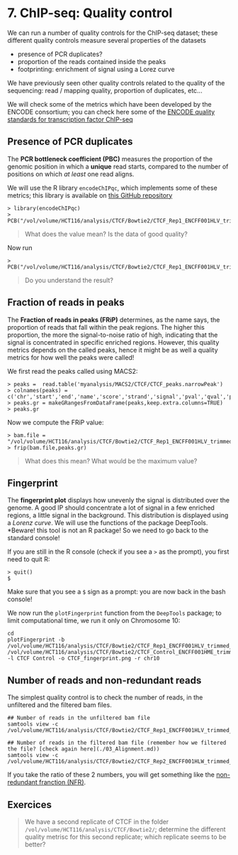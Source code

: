 # 7. ChIP-seq: Quality control

We can run a number of quality controls for the ChIP-seq dataset; these different quality controls measure several properties of the datasets

* presence of PCR duplicates?
* proportion of the reads contained inside the peaks
* footprinting: enrichment of signal using a Lorez curve


We have previously seen other quality controls related to the quality of the sequencing: read / mapping quality, proportion of duplicates, etc...

We will check some of the metrics which have been developed by the ENCODE consortium; you can check here some of the 
[ENCODE quality standards for transcription factor ChIP-seq](https://www.encodeproject.org/chip-seq/transcription_factor/#standards)

## Presence of PCR duplicates

The **PCR bottleneck coefficient (PBC)** measures the proportion of the genomic position in which a **unique** read starts, compared to the number of positions on which *at least* one read aligns.

We will use the R library `encodeChIPqc`, which implements some of these metrics; this library is available on [this GitHub repository](https://github.com/hdsu-bioquant/encodeChIPqc)

```
> library(encodeChIPqc)
> PCB("/vol/volume/HCT116/analysis/CTCF/Bowtie2/CTCF_Rep1_ENCFF001HLV_trimmed_aligned_nofilt.bam")
```

> What does the value mean? Is the data of good quality?

Now run

```
> PCB("/vol/volume/HCT116/analysis/CTCF/Bowtie2/CTCF_Rep1_ENCFF001HLV_trimmed_aligned_filt_sort_nodup.bam")
```

> Do you understand the result?

## Fraction of  reads in  peaks

The **Fraction of reads in  peaks (FRiP)** determines, as the name says, the proportion of reads that fall within the peak regions. The higher this proportion, the more the signal-to-noise  ratio of high, indicating that the signal is concentrated in specific enriched regions. However, this quality metrics depends on the called peaks, hence it might be as well a quality metrics for how well the peaks were called!

We first read the peaks called using MACS2:

```
> peaks =  read.table('myanalysis/MACS2/CTCF/CTCF_peaks.narrowPeak')
> colnames(peaks) = c('chr','start','end','name','score','strand','signal','pval','qval','peak')
> peaks.gr = makeGRangesFromDataFrame(peaks,keep.extra.columns=TRUE)
> peaks.gr
```

Now we compute the FRiP value:

```
> bam.file = "/vol/volume/HCT116/analysis/CTCF/Bowtie2/CTCF_Rep1_ENCFF001HLV_trimmed_aligned_filt_sort_nodup.bam"
> frip(bam.file,peaks.gr)
```

> What does this mean? What would be the maximum value?

## Fingerprint

The **fingerprint plot** displays how unevenly the signal is distributed over the genome. A good IP should concentrate a lot of signal in a few enriched regions, a little signal in the background. This distribution is displayed using a *Lorenz curve*. We will use the functions of the package DeepTools. *Beware! this tool is not an R package! So we need to go back to the standard console!

If you are still in the R console (check if you see a `>` as the prompt), you first need to quit R:

```
> quit()
$ 
```

Make sure that you see a `$` sign as a prompt: you are now back in the bash console!

We now run the `plotFingerprint` function from the `DeepTools` package; to limit computational time, we run it only on Chromosome 10:
```
cd
plotFingerprint -b /vol/volume/HCT116/analysis/CTCF/Bowtie2/CTCF_Rep1_ENCFF001HLV_trimmed_aligned_filt_sort_nodup.bam /vol/volume/HCT116/analysis/CTCF/Bowtie2/CTCF_Control_ENCFF001HME_trimmed_aligned_filt_sort_nodup.bam -l CTCF Control -o CTCF_fingerprint.png -r chr10
```


## Number of reads and non-redundant reads

The simplest quality control is to check the number of reads, in the unfiltered and the filtered bam files.

```
## Number of reads in the unfiltered bam file
samtools view -c /vol/volume/HCT116/analysis/CTCF/Bowtie2/CTCF_Rep1_ENCFF001HLV_trimmed_aligned_nofilt.bam

## Number of reads in the filtered bam file (remember how we filtered the file? [check again here](./03_Alignment.md))
samtools view -c /vol/volume/HCT116/analysis/CTCF/Bowtie2/CTCF_Rep2_ENCFF001HLW_trimmed_aligned_filt_sort_nodup.bam
```

If you take the ratio of these 2 numbers, you will get something like the [non-redundant franction (NFR)](https://www.encodeproject.org/data-standards/terms/#library).


## Exercices
> We have a second replicate of CTCF in the folder `/vol/volume/HCT116/analysis/CTCF/Bowtie2/`; determine the different quality metrisc for this second replicate; which replicate seems to be better?